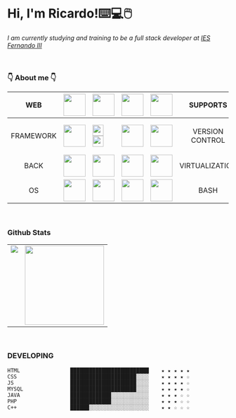 
<h1 aling="center"> Hi, I'm Ricardo!⌨️💻🖱️ </h1>

<p> <em> I am currently studying and training to be a full stack developer at <a href="https://web.iesfernandoiii.es/">IES Fernando III </a> </em> </p>

<br>

 <p  style="text-align:center">

 ### 👇 About me 👇 

 </p>

<div>
 
| WEB | <img width="50px" height="50px" src="https://cdn.icon-icons.com/icons2/2415/PNG/512/html_plain_wordmark_logo_icon_146476.png"/>|<img width="50px" height="50px" src="https://cdn.icon-icons.com/icons2/2107/PNG/512/file_type_css_icon_130661.png"/> |<img width="50px" height="50px" src="https://cdn-icons-png.flaticon.com/512/5968/5968292.png"/> |<img width="50px" height="50px" src="https://cdn-icons-png.flaticon.com/512/5968/5968381.png"/> | SUPPORTS | <img width="50px" height="50px" src="https://cdn-icons-png.flaticon.com/512/5968/5968520.png"/> |
|:---:|---|---|---|---|:---:|:---:|
| FRAMEWORK |<img width="50px" height="50px" src="https://upload.wikimedia.org/wikipedia/commons/thumb/a/a7/React-icon.svg/512px-React-icon.svg.png?20220125121207"/> |<img width="25px" height="25px" src="https://cdn-icons-png.flaticon.com/512/5968/5968672.png"/> <img width="25px" height="25px" src ="https://cdn-icons-png.flaticon.com/512/5968/5968358.png"/> |<img width="50px" height="50px" src="https://cdn.worldvectorlogo.com/logos/laravel-2.svg"/> | <img width="50px" height="50px" src="https://cdn.worldvectorlogo.com/logos/angular-icon.svg"/>| VERSION CONTROL | <img width="50px" height="50px" src="https://git-scm.com/images/logos/downloads/Git-Icon-1788C.png"/> <img width="25px" height="25px" src="https://cdn-icons-png.flaticon.com/512/733/733553.png"/> |
| BACK | <img width="50px" height="50px" src="https://cdn-icons-png.flaticon.com/512/5968/5968282.png"/> |<img width="50px" height="50px" src="https://cdn-icons-png.flaticon.com/512/5968/5968332.png"/>  |<img width="50px" height="50px" src="https://cdn-icons-png.flaticon.com/512/919/919836.png"/>  | <img width="50px" height="50px"  src="https://cdn.iconscout.com/icon/free/png-256/node-js-1174925.png"/> | VIRTUALIZATION| <img width="50px" height="50px" src="https://cdn-icons-png.flaticon.com/512/919/919853.png" /> |
| OS | <img width="50px" height="50px" src="https://cdn-icons-png.flaticon.com/512/888/888882.png"/> | <img width="50px" height="50px" src="https://cdn-icons-png.flaticon.com/512/6124/6124995.png"/>|<img width="50px" height="50px" src="https://cdn-icons-png.flaticon.com/512/5969/5969282.png"/> | <img width="50px" height="50px" src="https://e7.pngegg.com/pngimages/137/604/png-clipart-debian-gnu-linux-naming-controversy-apt-linux-text-logo.png"/> | BASH | <img width="50px" height="50px" src="https://cdn-icons-png.flaticon.com/512/919/919837.png"/> |
 
</div>



   <br> 
   
   
  
### Github Stats

<table>
  <tr>
    <td valign="top"><img src="https://github-readme-stats.vercel.app/api/top-langs/?username=RicardoD4W&theme=radical&card_width=450em)](https://github.com/RicardoD4W/RicardoD4W/github-readme-stats"/></td>
    <td valign="top"><img height="180em" src="https://github-readme-stats.vercel.app/api?username=RicardoD4W&show_icons=true&hide_border=true&&count_private=true&include_all_commits=true&theme=radical&hide_stars=false" /></td>
  </tr>
</table>



 <br> 
 
### DEVELOPING


```text 
HTML                █████████████████████████    ★ ★ ★ ★ ★
CSS                 █████████████████████░░░░    ★ ★ ★ ★ ☆
JS                  █████████████████████░░░░    ★ ★ ★ ★ ☆
MYSQL               █████████████████████░░░░    ★ ★ ★ ★ ☆
JAVA                █████████████░░░░░░░░░░░░    ★ ★ ★ ☆ ☆
PHP                 █████████████░░░░░░░░░░░░    ★ ★ ★ ☆ ☆
C++                 ██████░░░░░░░░░░░░░░░░░░░    ★ ★ ☆ ☆ ☆
```







